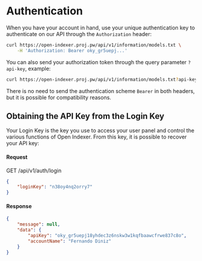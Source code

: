 # Authentication

When you have your account in hand, use your unique authentication key to authenticate on our API through the `Authorization` header:

```bash
curl https://open-indexer.proj.pw/api/v1/information/models.txt \
    -H 'Authorization: Bearer oky_gr5uepj...'
```

You can also send your authorization token through the query parameter `?api-key`, example:

```bash
curl https://open-indexer.proj.pw/api/v1/information/models.txt?api-key=oky_gr5uepj...
```

There is no need to send the authentication scheme `Bearer` in both headers, but it is possible for compatibility reasons.

## Obtaining the API Key from the Login Key

Your Login Key is the key you use to access your user panel and control the various functions of Open Indexer. From this key, it is possible to recover your API key:

#### Request

<div class="request-item get">
    <span>GET</span>
    <span>
        /api/v1/auth/login
    </span>
</div>

```json
{
    "loginKey": "n38oy4nq2orry7"
}
```

#### Response

```json
{
    "message": null,
    "data": {
        "apiKey": "oky_gr5uepj18yhdec3z6nskw3w1kqfbaawcfrwe837c8o",
        "accountName": "Fernando Diniz"
    }
}
```